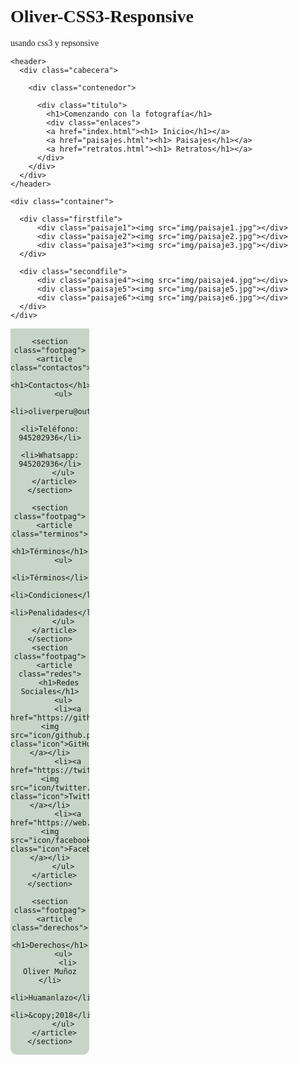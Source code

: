 # Oliver-CSS3-Responsive
usando css3 y repsonsive
<!DOCTYPE html>
<html>
  <head>
    <meta charset="utf-8">
    <meta name="viewport" content="width=device-width, user-scalable=no">
    <link rel="stylesheet" href="css/estilos.css">
    <link href="https://fonts.googleapis.com/css?family=Dancing+Script" rel="stylesheet">
    <title>Paisajes</title>
    <style>
    /*selector de fuente o tipo de letra general para toda las paginas*/
*{
  font-family: 'Dancing Script', cursive;
}
/*decoracion de cabecera y enlaces*/
.cabecera{
  display: flex;
  flex-direction: column;
  width: 100%;
}
.contenedor{
  background-color: #5b7989;
  border-top-left-radius: 10px;
  border-top-right-radius: 10px;
  width: 100%;
}
div .titulo  {
  width: 100%;
  color: white;
  text-align: left;
  font-size: 16px;
  padding-top: 1%;
  padding-left: 2%;
  margin-bottom: -20px;
  text-shadow: 2px 2px #02010a;
}
div .enlaces{
word-spacing: 20px;
text-align: right;

}

a h1{
  color: white;
  display: inline-block;
  padding-right: 5%;
  padding-bottom: .25%;
  margin-top: -10%;
}
/*fin de la decoracion header*/
/*///////////////////////////////////////////////////////////*/
/*sombra de imagenes en general///////////////////////*/
div div img{
  box-shadow: 2px 2px #02010a;
}
/*///////////////////////////////////////////////////////////*/
/*DECORACION IMAGEN CENTRAL///////////////////////*/
.principal .primero div img{
  width: 90%;
}
.principal .primero{
  background-color: #82c3a6;
  text-align: center;
  padding: 2%;
}
/*///////////////////////////////////////////////////////////*/
/*DECORACION IMAGENES IZQUIERDO Y DERECHO///////////////////////*/
#segundo{
  background-color: #d5c75f;
  display: inline-flex;
  flex-direction: row;
  padding-top: 3%;
  padding-left: 2%;
}
#segundo div img{
  width: 100%;
  box-shadow: 2px 2px #82c3a6;
}
.retrato, .paisaje{
  padding: 2%;
  text-align: center;
  width: 45%;
}
#pie_retrato, #pie_paisaje{
  color: black;
}

/*footer decoration////////////////////////////////////////*/
.piepie{
  width: 100%;
  height: 100%;

}
.icon{
  width: 20px;
  height: 20px;
}

section{
  width: 100%;
}
article{
  width: 25%;
  display: inline-block;
  float: left;
  background-color: #C6d5c5;
  border-bottom-right-radius: 10px;
  border-bottom-left-radius: 10px;
  padding-left: 0px;
  text-align: center;

}
article ul h1{
  margin-bottom: 0px;
  font-size: 25px;
}
ul li{
  list-style: none;
  margin-top: -1px;
  font-size: 20px;
}
li a{
  color: inherit;
  text-decoration: none;
  font-size: 20px;
  text-align: center;
}
/*/////ANIMACIONES INICIO////////*//*//////////////////////////*/
.izquierda{
  border: 2px #82c3a6;
  -webkit-transition: -webkit-transform 1s ease-out;
  -moz-transition: -moz-transform 1s ease-out;
   transition: transform 1s ease-out;
 }
.izquierda:hover {
  -webkit-transform: rotate(10deg);
  -moz-transform: rotate(10deg);
   transform: rotate(10deg);
}
/*//////////////////////////////////////////////////////////*/
.derecha{
  border: 2px #82c3a6;
  animation-name: derecha-animacion;
  animation-duration: 4s;
  -webkit-animation-delay: 2s;
  -moz-animation-delay: 2s;
  -o-animation-delay: 2s;
  animation-delay: 2s;
}
.derecha:hover {
  -webkit-transform: translateX(10px);
  -moz-transform: translateX(10px);
   transform: translateX(10px);
}
/*/////////////////////////////////////////////////*/
/*decoracion retratos/////////////////////*/
.firstfile, .secondfile{
  background-color: #d5c75f;
  display: inline-flex;
  flex-direction: row;
  padding-top: 2%;
  padding-left: 1%;
  padding-bottom: 2%;
}
.container div img{
  width: 100%;
}
.retrato1, .retrato2, .retrato3,
.retrato4, .retrato5, .retrato6 {
  padding: 2%;
  text-align: center;
  width: 100%;
}
.retrato1, .paisaje1{
  -webkit-filter: blur(10px);
  filter: blur(10px);
}
.retrato2, .retrato4, .retrato6,
.paisaje2, .paisaje4, .paisaje6{
  -webkit-filter: grayscale(100%);
  -filter: grayscale(100%);
}
.retrato3, .paisaje3{
  -webkit-filter: sepia(90%);
  filter: sepia(90%);
}
/*/////////////////////////////////////////////////////*/
/*decoracion paisajes/////////////////////*/
/* .firstfile, .secondfile{
  background-color: #d5c75f;
  display: inline-flex;
  flex-direction: row;
  padding-top: 3%;
  padding-left: 1%;
  padding-bottom: 1%;
}
.container div img{
  width: 100%;
} */
.paisaje1, .paisaje2, .paisaje3,
.paisaje4, .paisaje5, .paisaje6 {
  padding: 2%;
  text-align: center;
  width: 100%;
}
/*/////////////////////////////////////////////////////*/
</style>
    
  </head>
  <body>

    <header>
      <div class="cabecera">

        <div class="contenedor">

          <div class="titulo">
            <h1>Comenzando con la fotografía</h1>
            <div class="enlaces">
            <a href="index.html"><h1> Inicio</h1></a>
            <a href="paisajes.html"><h1> Paisajes</h1></a>
            <a href="retratos.html"><h1> Retratos</h1></a>
          </div>
        </div>
      </div>
    </header>

    <div class="container">

      <div class="firstfile">
          <div class="paisaje1"><img src="img/paisaje1.jpg"></div>
          <div class="paisaje2"><img src="img/paisaje2.jpg"></div>
          <div class="paisaje3"><img src="img/paisaje3.jpg"></div>
      </div>

      <div class="secondfile">
          <div class="paisaje4"><img src="img/paisaje4.jpg"></div>
          <div class="paisaje5"><img src="img/paisaje5.jpg"></div>
          <div class="paisaje6"><img src="img/paisaje6.jpg"></div>
      </div>
    </div>

  </body>
  <footer>
    <article class="piepie">

    <section class="footpag">
      <article class="contactos">
        <h1>Contactos</h1>
          <ul>
            <li>oliverperu@outlook.com</li>
            <li>Teléfono: 945202936</li>
            <li>Whatsapp: 945202936</li>
          </ul>
      </article>
    </section>

    <section class="footpag">
      <article class="terminos">
        <h1>Términos</h1>
          <ul>
            <li>Términos</li>
            <li>Condiciones</li>
            <li>Penalidades</li>
          </ul>
      </article>
    </section>
    <section class="footpag">
      <article class="redes">
        <h1>Redes Sociales</h1>
          <ul>
            <li><a href="https://github.com/OliverM24"><img src="icon/github.png" class="icon">GitHub </a></li>
            <li><a href="https://twitter.com/Oliver_UPC"><img src="icon/twitter.png" class="icon">Twitter </a></li>
            <li><a href="https://web.facebook.com/huamanlazo24"><img src="icon/facebook.png" class="icon">Facebook </a></li>
          </ul>
      </article>
    </section>

    <section class="footpag">
      <article class="derechos">
        <h1>Derechos</h1>
          <ul>
            <li> Oliver Muñoz </li>
            <li>Huamanlazo</li>
            <li>&copy;2018</li>
          </ul>
      </article>
    </section>
  </article>
  </footer>
</html>

